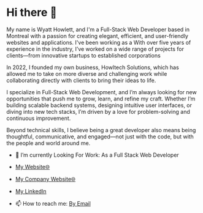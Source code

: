 # Hi there 👋

My name is Wyatt Howlett, and I'm a Full-Stack Web Developer based in Montreal with a passion for creating elegant, efficient, and user-friendly websites and applications.
I've been working as a With over five years of experience in the industry, I’ve worked on a wide range of projects for clients—from innovative startups to established corporations

In 2022, I founded my own business, Howltech Solutions, which has allowed me to take on more diverse and challenging work while collaborating directly with clients to bring their ideas to life.

I specialize in Full-Stack Web Development, and I’m always looking for new opportunities that push me to grow, learn, and refine my craft.
Whether I’m building scalable backend systems, designing intuitive user interfaces, or diving into new tech stacks, I’m driven by a love for problem-solving and continuous improvement.

Beyond technical skills, I believe being a great developer also means being thoughtful, communicative, and engaged—not just with the code, but with the people and world around me.

- 🔭 I’m currently Looking For Work: As a Full Stack Web Developer

- [My Website🌐](https://www.wyatthowlett.ca)
  
- [My Company Website🌐](https://www.howltechsolutions.com)

- [My LinkedIn](https://www.linkedin.com/in/wyatt-howlett) 

- 📫 How to reach me: [By Email](howltechsolutions@gmail.com)


